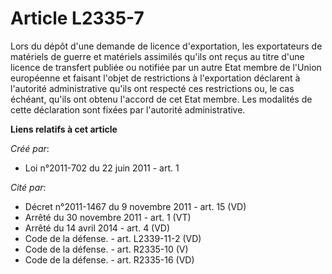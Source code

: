 # Article L2335-7

Lors du dépôt d'une demande de licence d'exportation, les exportateurs de matériels de guerre et matériels assimilés qu'ils
ont reçus au titre d'une licence de transfert publiée ou notifiée par un autre Etat membre de l'Union européenne et faisant
l'objet de restrictions à l'exportation déclarent à l'autorité administrative qu'ils ont respecté ces restrictions ou, le cas
échéant, qu'ils ont obtenu l'accord de cet Etat membre. Les modalités de cette déclaration sont fixées par l'autorité
administrative.

**Liens relatifs à cet article**

_Créé par_:

  - Loi n°2011-702 du 22 juin 2011 - art. 1

_Cité par_:

  - Décret n°2011-1467 du 9 novembre 2011 - art. 15 (VD)
  - Arrêté du 30 novembre 2011 - art. 1 (VT)
  - Arrêté du 14 avril 2014 - art. 4 (VD)
  - Code de la défense. - art. L2339-11-2 (VD)
  - Code de la défense. - art. R2335-10 (V)
  - Code de la défense. - art. R2335-16 (VD)
